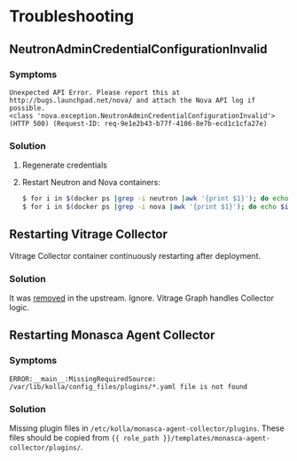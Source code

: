 # Troubleshooting

## NeutronAdminCredentialConfigurationInvalid

### Symptoms

```
Unexpected API Error. Please report this at http://bugs.launchpad.net/nova/ and attach the Nova API log if possible.
<class 'nova.exception.NeutronAdminCredentialConfigurationInvalid'> (HTTP 500) (Request-ID: req-9e1e2b43-b77f-4106-8e7b-ecd1c1cfa27e)
```

### Solution

1. Regenerate credentials
2. Restart Neutron and Nova containers:

    ```bash
    $ for i in $(docker ps |grep -i neutron |awk '{print $1}'); do echo $i; docker restart $i; done
    $ for i in $(docker ps |grep -i nova |awk '{print $1}'); do echo $i; docker restart $i; done
    ```

## Restarting Vitrage Collector

Vitrage Collector container continuously restarting after deployment.

### Solution

It was [removed](https://github.com/openstack/vitrage/commit/842f9d6cea1ed85bc4a0f8c30ae9cb4a22765420#diff-29b7340ebb45e237c82e325d82bcb0b2) in the upstream. Ignore. Vitrage Graph handles Collector logic.

## Restarting Monasca Agent Collector

### Symptoms

```
ERROR:__main__:MissingRequiredSource: /var/lib/kolla/config_files/plugins/*.yaml file is not found
```

### Solution

Missing plugin files in `/etc/kolla/monasca-agent-collector/plugins`. These files should be copied from `{{ role_path }}/templates/monasca-agent-collector/plugins/`.
